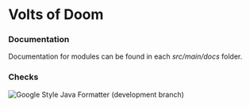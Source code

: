 # Volts of Doom

### Documentation

Documentation for modules can be found in each *src/main/docs* folder.

### Checks
![Google Style Java Formatter (development branch)](https://github.com/Volts-of-Doom/voltsofdoom/workflows/Google%20Style%20Java%20Formatter/badge.svg?branch=develop)
